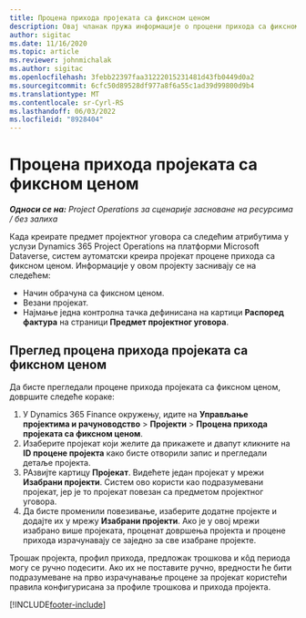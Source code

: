 ```yaml
---
title: Процена прихода пројеката са фиксном ценом
description: Овај чланак пружа информације о процени прихода са фиксном ценом у пројектима.
author: sigitac
ms.date: 11/16/2020
ms.topic: article
ms.reviewer: johnmichalak
ms.author: sigitac
ms.openlocfilehash: 3febb22397faa31222015231481d43fb0449d0a2
ms.sourcegitcommit: 6cfc50d89528df977a8f6a55c1ad39d99800d9b4
ms.translationtype: MT
ms.contentlocale: sr-Cyrl-RS
ms.lasthandoff: 06/03/2022
ms.locfileid: "8928404"
---
```

# <a name="fixed-price-revenue-estimate-projects"></a>Процена прихода пројеката са фиксном ценом 

_**Односи се на:** Project Operations за сценарије засноване на ресурсима / без залиха_

Када креирате предмет пројектног уговора са следећим атрибутима у услузи Dynamics 365 Project Operations на платформи Microsoft Dataverse, систем аутоматски креира пројекат процене прихода са фиксном ценом. Информације у овом пројекту заснивају се на следећем:

  - Начин обрачуна са фиксном ценом.
  - Везани пројекат.
  - Најмање једна контролна тачка дефинисана на картици **Распоред фактура** на страници **Предмет пројектног уговора**.

## <a name="review-fixed-price-revenue-estimates-projects"></a>Преглед процена прихода пројеката са фиксном ценом
Да бисте прегледали процене прихода пројеката са фиксном ценом, довршите следеће кораке:

1. У Dynamics 365 Finance окружењу, идите на **Управљање пројектима и рачуноводство** > **Пројекти** > **Процена прихода пројеката са фиксном ценом**.
2. Изаберите пројекат који желите да прикажете и двапут кликните на **ID процене пројекта** како бисте отворили запис и прегледали детаље пројекта.
3. РАзвијте картицу **Пројекат**. Видећете један пројекат у мрежи **Изабрани пројекти**. Систем ово користи као подразумевани пројекат, јер је то пројекат повезан са предметом пројектног уговора. 
4. Да бисте променили повезивање, изаберите додатне пројекте и додајте их у мрежу **Изабрани пројекти**. Ако је у овој мрежи изабрано више пројеката, проценат довршења пројекта и процене прихода израчунавају се заједно за све изабране пројекте.

  Трошак пројекта, профил прихода, предложак трошкова и кôд периода могу се ручно подесити. Ако их не поставите ручно, вредности ће бити подразумеване на прво израчунавање процене за пројекат користећи правила конфигурисана за профиле трошкова и прихода пројекта.



[!INCLUDE[footer-include](../includes/footer-banner.md)]